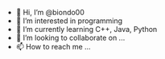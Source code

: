 - 👋 Hi, I’m @biondo00
- 👀 I’m interested in programming
- 🌱 I’m currently learning C++, Java, Python
- 💞️ I’m looking to collaborate on ...
- 📫 How to reach me ...

<!---
biondo00/biondo00 is a ✨ special ✨ repository because its `README.md` (this file) appears on your GitHub profile.
You can click the Preview link to take a look at your changes.
--->
